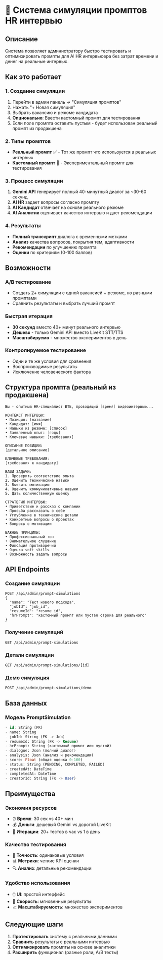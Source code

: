 # 🎯 Система симуляции промптов HR интервью

## Описание
Система позволяет администратору быстро тестировать и оптимизировать промпты для AI HR интервьюера без затрат времени и денег на реальные интервью.

## Как это работает

### 1. Создание симуляции
1. Перейти в админ панель → "Симуляция промптов"
2. Нажать "+ Новая симуляция"
3. Выбрать вакансию и резюме кандидата
4. **Опционально**: Ввести кастомный промпт для тестирования
5. Если поле промпта оставить пустым - будет использован реальный промпт из продакшена

### 2. Типы промптов
- **Реальный промпт** ✅ - Тот же промпт что используется в реальных интервью
- **Кастомный промпт** 🔧 - Экспериментальный промпт для тестирования

### 3. Процесс симуляции
1. **Gemini API** генерирует полный 40-минутный диалог за ~30-60 секунд
2. **AI HR** задает вопросы согласно промпту
3. **AI Кандидат** отвечает на основе реального резюме
4. **AI Аналитик** оценивает качество интервью и дает рекомендации

### 4. Результаты
- **Полный транскрипт** диалога с временными метками
- **Анализ** качества вопросов, покрытия тем, адаптивности
- **Рекомендации** по улучшению промпта
- **Оценки** по критериям (0-100 баллов)

## Возможности

### A/B тестирование
- Создать 2+ симуляции с одной вакансией + резюме, но разными промптами
- Сравнить результаты и выбрать лучший промпт

### Быстрая итерация
- **30 секунд** вместо 40+ минут реального интервью
- **Дешево** - только Gemini API вместо LiveKit STT/TTS
- **Масштабируемо** - множество экспериментов в день

### Контролируемое тестирование
- Одни и те же условия для сравнения
- Воспроизводимые результаты
- Исключение человеческого фактора

## Структура промпта (реальный из продакшена)

```
Вы - опытный HR-специалист ВТБ, проводящий [время] видеоинтервью...

КОНТЕКСТ ИНТЕРВЬЮ:
• Позиция: [название]
• Кандидат: [имя]  
• Навыки из резюме: [список]
• Заявленный опыт: [годы]
• Ключевые навыки: [требования]

ОПИСАНИЕ ПОЗИЦИИ:
[детальное описание]

КЛЮЧЕВЫЕ ТРЕБОВАНИЯ:
[требования к кандидату]

ВАШИ ЗАДАЧИ:
1. Проверить соответствие опыта
2. Оценить технические навыки
3. Выявить мотивацию
4. Оценить коммуникативные навыки
5. Дать количественную оценку

СТРАТЕГИЯ ИНТЕРВЬЮ:
• Приветствие и рассказ о компании
• Просьба рассказать о себе
• Углубление в технические детали
• Конкретные вопросы о проектах
• Вопросы о мотивации

ВАЖНЫЕ ПРИНЦИПЫ:
• Профессиональный тон
• Внимательное слушание
• Фиксация противоречий
• Оценка soft skills
• Возможность задать вопросы
```

## API Endpoints

### Создание симуляции
```
POST /api/admin/prompt-simulations
{
  "name": "Тест нового подхода",
  "jobId": "job_id", 
  "resumeId": "resume_id",
  "hrPrompt": "кастомный промпт или пустая строка для реального"
}
```

### Получение симуляций
```
GET /api/admin/prompt-simulations
```

### Детали симуляции
```
GET /api/admin/prompt-simulations/[id]
```

### Демо симуляция
```
POST /api/admin/prompt-simulations/demo
```

## База данных

### Модель PromptSimulation
```sql
- id: String (PK)
- name: String
- jobId: String (FK -> Job)
- resumeId: String (FK -> Resume) 
- hrPrompt: String (кастомный промпт или пустой)
- dialogue: Json (полный диалог)
- analysis: Json (анализ и рекомендации)
- score: Float (общая оценка 0-100)
- status: String (PENDING, COMPLETED, FAILED)
- createdAt: DateTime
- completedAt: DateTime
- creatorId: String (FK -> User)
```

## Преимущества

### Экономия ресурсов
- ⏰ **Время**: 30 сек vs 40+ мин
- 💰 **Деньги**: дешевый Gemini vs дорогой LiveKit
- 🔄 **Итерации**: 20+ тестов в час vs 1 в день

### Качество тестирования
- 🎯 **Точность**: одинаковые условия
- 📊 **Метрики**: четкие KPI оценки
- 🔍 **Анализ**: детальные рекомендации

### Удобство использования
- 🖱️ **UI**: простой интерфейс
- 🚀 **Скорость**: мгновенные результаты  
- 📈 **Масштабируемость**: множество экспериментов

## Следующие шаги

1. **Протестировать** систему с реальными данными
2. **Сравнить** результаты с реальными интервью
3. **Оптимизировать** промпты на основе аналитики
4. **Расширить** функционал (разные роли, А/B тесты)